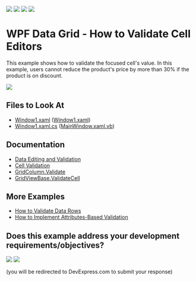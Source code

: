 <!-- default badges list -->
![](https://img.shields.io/endpoint?url=https://codecentral.devexpress.com/api/v1/VersionRange/128653794/21.1.5%2B)
[![](https://img.shields.io/badge/Open_in_DevExpress_Support_Center-FF7200?style=flat-square&logo=DevExpress&logoColor=white)](https://supportcenter.devexpress.com/ticket/details/E1592)
[![](https://img.shields.io/badge/📖_How_to_use_DevExpress_Examples-e9f6fc?style=flat-square)](https://docs.devexpress.com/GeneralInformation/403183)
[![](https://img.shields.io/badge/💬_Leave_Feedback-feecdd?style=flat-square)](#does-this-example-address-your-development-requirementsobjectives)
<!-- default badges end -->

# WPF Data Grid - How to Validate Cell Editors

This example shows how to validate the focused cell's value. In this example, users cannot reduce the product's price by more than 30% if the product is on discount.

![](https://docs.devexpress.com/WPF/images/GridViewBase_ValidateCellCommand.png?v=21.2)

<!-- default file list -->

## Files to Look At

- [Window1.xaml](./CS/DXGrid_ValidatingEditors/Window1.xaml) ([Window1.xaml](./VB/DXGrid_ValidatingEditors/Window1.xaml))
- [Window1.xaml.cs](./CS/DXGrid_ValidatingEditors/Window1.xaml.cs#L25-L43) ([MainWindow.xaml.vb](./VB/DXGrid_ValidatingEditors/Window1.xaml.vb#L27-L41))

<!-- default file list end -->

## Documentation

- [Data Editing and Validation](https://docs.devexpress.com/WPF/6108/controls-and-libraries/data-grid/data-editing-and-validation)
- [Cell Validation](https://docs.devexpress.com/WPF/6113/controls-and-libraries/data-grid/data-editing-and-validation/input-validation/cell-validation)
- [GridColumn.Validate](https://docs.devexpress.com/WPF/DevExpress.Xpf.Grid.GridColumn.Validate)
- [GridViewBase.ValidateCell](https://docs.devexpress.com/WPF/DevExpress.Xpf.Grid.GridViewBase.ValidateCell)

## More Examples

- [How to Validate Data Rows](https://github.com/DevExpress-Examples/how-to-validate-data-rows-e1593)
- [How to Implement Attributes-Based Validation](https://github.com/DevExpress-Examples/how-to-implement-attributes-based-validation-e3191)
<!-- feedback -->
## Does this example address your development requirements/objectives?

[<img src="https://www.devexpress.com/support/examples/i/yes-button.svg"/>](https://www.devexpress.com/support/examples/survey.xml?utm_source=github&utm_campaign=wpf-data-grid-validate-cell-editors&~~~was_helpful=yes) [<img src="https://www.devexpress.com/support/examples/i/no-button.svg"/>](https://www.devexpress.com/support/examples/survey.xml?utm_source=github&utm_campaign=wpf-data-grid-validate-cell-editors&~~~was_helpful=no)

(you will be redirected to DevExpress.com to submit your response)
<!-- feedback end -->
